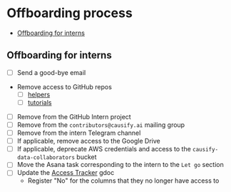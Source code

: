 # Offboarding process

<!-- toc -->

- [Offboarding for interns](#offboarding-for-interns)

<!-- tocstop -->

## Offboarding for interns

- [ ] Send a good-bye email
- Remove access to GitHub repos
  - [ ] [helpers](https://github.com/causify-ai/helpers)
  - [ ] [tutorials](https://github.com/causify-ai/tutorials)
- [ ] Remove from the GitHub Intern project
- [ ] Remove from the `contributors@causify.ai` mailing group
- [ ] Remove from the intern Telegram channel
- [ ] If applicable, remove access to the Google Drive
- [ ] If applicable, deprecate AWS credentials and access to the
      `causify-data-collaborators` bucket
- [ ] Move the Asana task corresponding to the intern to the `Let go` section
- [ ] Update the
      [Access Tracker](https://docs.google.com/spreadsheets/d/1UQEHzWhgnQ6s1NK3qr03a0-CgDuLmXBqhSc_-ISeLx4/edit?gid=0#gid=0)
      gdoc
  - Register "No" for the columns that they no longer have access to
